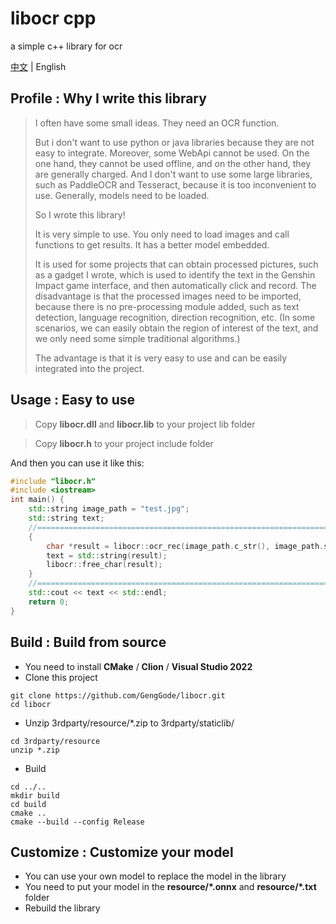 # libocr cpp
a simple c++ library for ocr

[中文]() | English

## Profile : Why I write this library

> I often have some small ideas. They need an OCR function.
> 
> But i don't want to use python or java libraries because they are not easy to integrate.
> Moreover, some WebApi cannot be used. On the one hand, they cannot be used offline, and on the other hand, they are generally charged.
> And I don't want to use some large libraries, such as PaddleOCR and Tesseract, because it is too inconvenient to use. Generally, models need to be loaded.
> 
> So I wrote this library!
> 
> It is very simple to use. You only need to load images and call functions to get results. It has a better model embedded.
> 
> It is used for some projects that can obtain processed pictures, such as a gadget I wrote, which is used to identify the text in the Genshin Impact game interface, and then automatically click and record.
> The disadvantage is that the processed images need to be imported, because there is no pre-processing module added, such as text detection, language recognition, direction recognition, etc. (In some scenarios, we can easily obtain the region of interest of the text, and we only need some simple traditional algorithms.)
> 
> The advantage is that it is very easy to use and can be easily integrated into the project.

## Usage : Easy to use


> Copy **libocr.dll** and **libocr.lib** to your project lib folder

> Copy **libocr.h** to your project include folder

And then you can use it like this:
```cpp
#include "libocr.h"
#include <iostream>
int main() {
    std::string image_path = "test.jpg";
    std::string text;
    //=========================================================================
    {
        char *result = libocr::ocr_rec(image_path.c_str(), image_path.size());
        text = std::string(result);
        libocr::free_char(result);
    }
    //=========================================================================
    std::cout << text << std::endl;
    return 0;
}
```

## Build : Build from source

- You need to install **CMake** / **Clion** / **Visual Studio 2022** 
- Clone this project
 ```shell
git clone https://github.com/GengGode/libocr.git
cd libocr
```
- Unzip 3rdparty/resource/*.zip to 3rdparty/staticlib/
```shell
cd 3rdparty/resource
unzip *.zip
```
- Build
```shell
cd ../..
mkdir build
cd build
cmake ..
cmake --build --config Release
```

## Customize : Customize your model

- You can use your own model to replace the model in the library
- You need to put your model in the **resource/\*.onnx** and **resource/\*.txt** folder
- Rebuild the library